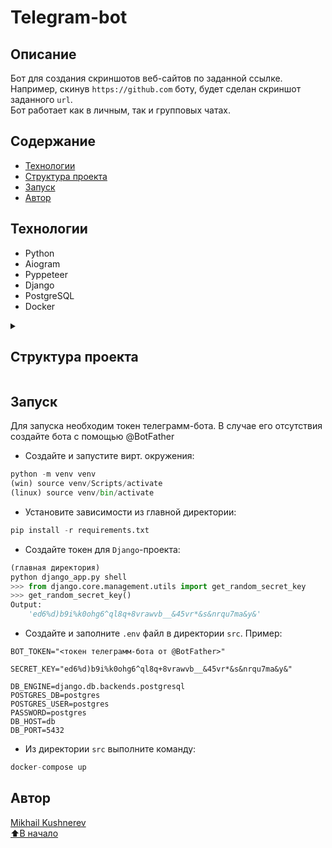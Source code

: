 # Теlegram-bot

## Описание

Бот для создания скриншотов веб-сайтов по заданной ссылке. Например, скинув `https://github.com` боту, будет сделан
скриншот заданного `url`.  
Бот работает как в личным, так и групповых чатах.

## Содержание

- [Технологии](#технологии)
- <a href="#t1">Структура проекта</a>
- [Запуск](#запуск)
- [Автор](#автор)

## Технологии
- Python
- Aiogram
- Pyppeteer
- Django
- PostgreSQL
- Docker


<details>
  <summary>
      <h2 id="t1">Структура проекта</h2>
  </summary>

```cmd
tp-lab:
|   .gitignore
|   LICENSE
|   README.md
|           
+---src
|   |   django_app.py  <-- копия файла manage.py (для запуска из главной директории)
|   |   docker-compose.yml
|   |   Dockerfile
|   |   main.py  <-- Точка входа (запуск бота)
|   |   requirements.txt
|   |   __init__.py
|   |   
|   +---adminpanel  <-- Django проект
|   |   |   manage.py
|   |   |   __init__.py
|   |   |   
|   |   +---adminpanel
|   |   |   |   asgi.py
|   |   |   |   settings.py
|   |   |   |   urls.py
|   |   |   |   wsgi.py
|   |   |   |   __init__.py
|   |   |   |   
|   |   |   \---__pycache__
|   |   |           
|   |   +---panel  <-- Django приложение
|   |   |   |   admin.py  <-- админ-панель superuser
|   |   |   |   apps.py
|   |   |   |   models.py  <-- модель БД
|   |   |   |   tests.py
|   |   |   |   views.py
|   |   |   |   __init__.py
|   |   |   |   
|   |   |   +---migrations
|   |   |   |   |   
|   |   |   |   \---__pycache__
|   |   |   |           
|   |   |   \---__pycache__
|   |   |           
|   |   \---__pycache__
|   |           
|   +---downloads  <-- Директория с сохранёнными скриншотами
|   |   \---images
|   |           
|   +---handlers  <-- Обработчики updates
|   |   |   parse_and_answer.py  <-- Обработка запроса
|   |   |   start.py  <-- Проверка запроса + описание бота (/start)
|   |   |   __init__.py
|   |   |   
|   |   \---__pycache__
|   |           
|   +---keyboards  <-- Клавиатуры
|   |   |   inline.py  <-- Инлайн кнопки
|   |   |   __init__.py
|   |   |   
|   |   \---__pycache__
|   |           
|   +---services
|   |   |   logger.py  <-- Логгер
|   |   |   __init__.py
|   |   |   
|   |   \---__pycache__
|   |           
|   +---utils
|   |   |   commands.py  <-- Команды для работы с БД через бота
|   |   |   config.py  <-- Конфигурация бота и директорий
|   |   |   constants.py  <-- Константные данные
|   |   |   exceptions.py  <-- Кастомные исключения
|   |   |   misc.py  <-- Обработка ошибок
|   |   |   __init__.py
|   |   |   
|   |   \---__pycache__
|   |           
|   \---__pycache__
```

</details>

## Запуск

Для запуска необходим токен телеграмм-бота. В случае его отсутствия создайте бота с помощью @BotFather
- Создайте и запустите вирт. окружения:
```python
python -m venv venv
(win) source venv/Scripts/activate
(linux) source venv/bin/activate
```
- Установите зависимости из главной директории:
```python
pip install -r requirements.txt
```
- Создайте токен для `Django`-проекта:
```python
(главная директория)
python django_app.py shell
>>> from django.core.management.utils import get_random_secret_key
>>> get_random_secret_key()
Output:
    'ed6%d)b9i%k0ohg6^ql8q+8vrawvb__&45vr*&s&nrqu7ma&y&'
```
- Создайте и заполните `.env` файл в директории `src`. Пример:
```dotenv
BOT_TOKEN="<токен телеграмм-бота от @BotFather>"

SECRET_KEY="ed6%d)b9i%k0ohg6^ql8q+8vrawvb__&45vr*&s&nrqu7ma&y&"

DB_ENGINE=django.db.backends.postgresql
POSTGRES_DB=postgres
POSTGRES_USER=postgres
PASSWORD=postgres
DB_HOST=db
DB_PORT=5432
```
- Из директории `src` выполните команду:
```python
docker-compose up
```

## Автор

[Mikhail Kushnerev](https://github.com/Mikhail-Kushnerev/)  
[⬆️В начало](#telegram-bot)
